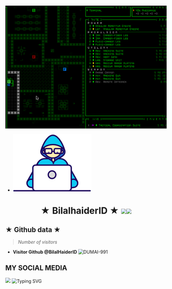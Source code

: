 
![Alt text](https://github.com/MRVIVEK-CODER/MRVIVEK-CODER/raw/main/md7Oqrf.gif)

- ![Alt text](https://github.com/MRVIVEK-CODER/MRVIVEK-CODER/raw/main/Developer.gif)

<h1 align="center">★ BilalhaiderID ★ <img src="https://github.com/mitul3737/mitul3737/blob/main/mituls code.gif"
<a href="https://github.com/Hunter-alamin"><img width=550 src="https://github-profile-trophy.vercel.app/?username=Hunter-alamin&theme=dracula&no-frame=true&title=Followers,Stars,Commit,Repository,Issues"/></a>

## ★ Github data ★
>
> *Number of visitors*
* **Visitor Github @BilalHaiderID**
![DUMAI-991](https://komarev.com/ghpvc/?username=Dumai-991&color=blue)

>
## MY SOCIAL MEDIA
[![](https://img.shields.io/badge/Github-black?logo=Github&logoColor=black&labelColor=white)](https://github.com/BilalHaiderID)
![Typing SVG](https://readme-typing-svg.herokuapp.com?lines=Follow+BilalHaiderID....!+)
